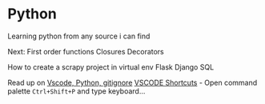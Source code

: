 # Python

Learning python from any source i can find

Next:
First order functions
Closures
Decorators

How to create a scrapy project in virtual env
Flask
Django
SQL

Read up on [Vscode, Python, gitignore](https://gist.github.com/abhinav4848/f407830ea7ab368b6b39294f788be448)
[VSCODE Shortcuts](https://code.visualstudio.com/shortcuts/keyboard-shortcuts-windows.pdf) - Open command palette `Ctrl+Shift+P` and type keyboard...
